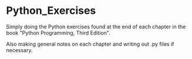 Python_Exercises
================

Simply doing the Python exercises found at the end of each chapter in the book "Python Programming, Third Edition".

Also making general notes on each chapter and writing out .py files if necessary.
